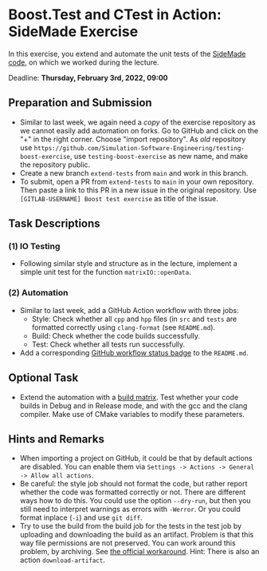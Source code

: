 # Boost.Test and CTest in Action: SideMade Exercise

In this exercise, you extend and automate the unit tests of the [SideMade code](https://github.com/Simulation-Software-Engineering/testing-boost-exercise), on which we worked during the lecture.

Deadline: **Thursday, February 3rd, 2022, 09:00**

## Preparation and Submission

- Similar to last week, we again need a *copy* of the exercise repository as we cannot easily add automation on forks. Go to GitHub and click on the "+" in the right corner. Choose "import repository". As *old* repository use `https://github.com/Simulation-Software-Engineering/testing-boost-exercise`, use `testing-boost-exercise` as new name, and make the repository public.
- Create a new branch `extend-tests` from `main` and work in this branch.
- To submit, open a PR from `extend-tests` to `main` in your own repository. Then paste a link to this PR in a new issue in the original repository. Use `[GITLAB-USERNAME] Boost test exercise` as title of the issue.

## Task Descriptions

### (1) IO Testing

- Following similar style and structure as in the lecture, implement a simple unit test for the function `matrixIO::openData`.

### (2) Automation

- Similar to last week, add a GitHub Action workflow with three jobs:
    - Style: Check whether all `cpp` and `hpp` files (in `src` and `tests` are formatted correctly using `clang-format` (see `README.md`).
    - Build: Check whether the code builds successfully.
    - Test: Check whether all tests run successfully.
- Add a corresponding [GitHub workflow status badge](https://docs.github.com/en/actions/monitoring-and-troubleshooting-workflows/adding-a-workflow-status-badge) to the `README.md`.

## Optional Task

- Extend the automation with a [build matrix](https://docs.github.com/en/actions/using-jobs/using-a-build-matrix-for-your-jobs). Test whether your code builds in Debug and in Release mode, and with the gcc and the clang compiler. Make use of CMake variables to modify these parameters.

## Hints and Remarks

- When importing a project on GitHub, it could be that by default actions are disabled. You can enable them via `Settings -> Actions -> General -> Allow all actions`.
- Be careful: the style job should not format the code, but rather report whether the code was formatted correctly or not. There are different ways how to do this. You could use the option `--dry-run`, but then you still need to interpret warnings as errors with `-Werror`. Or you could format inplace (`-i`) and use `git diff`.
- Try to use the build from the build job for the tests in the test job by uploading and downloading the build as an artifact. Problem is that this way file permissions are not preserved. You can work around this problem, by archiving. See [the official workaround](https://github.com/actions/upload-artifact#maintaining-file-permissions-and-case-sensitive-files). Hint: There is also an action `download-artifact`.

